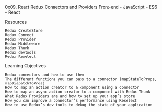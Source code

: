 0x09. React Redux Connectors and Providers
    Front-end - JavaScript - ES6 - React

Resources

    Redux CreateStore
    Redux Connect
    Redux Provider
    Redux Middleware
    Redux Thunk
    Redux devtools
    Redux Reselect
    
Learning Objectives

    Redux connectors and how to use them
    The different functions you can pass to a connector (mapStateToProps, mapDispatchToPros)
    How to map an action creator to a component using a connector
    How to map an async action creator to a component with Redux Thunk
    What Redux Providers are and how to set up your app’s store
    How you can improve a connector’s performance using Reselect
    How to use Redux’s dev tools to debug the state of your application
